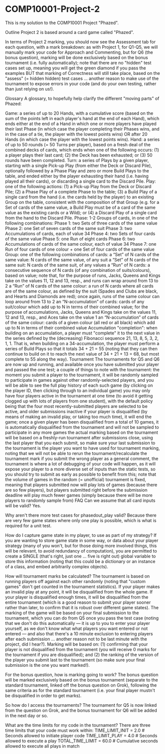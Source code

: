 # COMP10001-Project-2

This is my solution to the COMP10001 Project "Phazed".

Outline
Project 2 is based around a card game called "Phazed".

In terms of Project 2 marking, you should now see the Assessment tab for each question, with a mark breakdown: as with Project 1, for Q1-Q5, we will manually mark your code for Approach and Commenting, but for Q6 (the bonus question), marking will be done exclusively based on the bonus tournament (i.e. fully automatically); note that there are no "hidden" test cases set up, meaning you will get the green diamond if you pass the examples BUT that marking of Correctness will still take place, based on the "assess" (= hidden hidden) test cases ... another reason to make use of the tournament to expose errors in your code (and do your own testing, rather than just relying on us!).

Glossary
A glossary, to hopefully help clarify the different "moving parts" of Phazed:

Game: a series of up to 20 Hands, with a cumulative score (based on the sum of the points left in each player's hand at the end of each Hand), which ends either at the end of a Hand in which one or more players have played their last Phase (in which case the player completing their Phases wins, and in the case of a tie, the player with the lowest points wins) OR after 20 Hands (in which case the player with the lowest points wins).
Hand: a series of up to 50 rounds (= 50 Turns per player), based on a fresh deal of the combined decks of cards, which ends when one of the following occurs: (1) a player plays their last card; (2) the Deck has been exhausted; or (3) 50 rounds have been completed.
Turn: a series of Plays by a given player, starting with a single Pick-up Play (from either the Deck or Discard Pile), optionally followed by a Phase Play and zero or more Build Plays to the table, and ended either by the player exhausting their hand (i.e. having played all their cards), or discarding a single card to the Discard Pile.
Play: one of the following actions: (1) a Pick-up Play from the Deck or Discard Pile; (2) a Phase Play of a complete Phase to the table; (3) a Build Play of a single card from the hand (i.e. the cards held by the player) to an existing Group on the table, consistent with the composition of that Group (e.g. for a Set of cards of the same value, a Build Play must be of a card of the same value as the existing cards or a Wild); or (4) a Discard Play of a single card from the hand to the Discard Pile.
Phase: 1-2 Groups of cards, in one of the following combinations:
Phase 1: two Sets of three cards of the same value
Phase 2: one Set of seven cards of the same suit
Phase 3: two Accumulations of cards, each of value 34
Phase 4: two Sets of four cards of the same value
Phase 5: one Run of eight cards
Phase 6: two Accumulations of cards of the same colour, each of value 34
Phase 7: one Run of four cards of one colour + one Set of four cards of the same value
Group: one of the following combinations of cards:
a “Set” of N cards of the same value: N cards of the same value, of any suit
a “Set” of N cards of the same suit: N cards of the same suit, of any values
a “Run” of N cards: a consecutive sequence of N cards (of any combination of suits/colours), based on value; note that, for the purpose of runs, Jacks, Queens and Kings take on the values 11, 12 and 13, resp., and runs can wrap around from 13 to 2
a “Run” of N cards of the same colour: a run of N cards where all cards are of the same colour, as defined by the suit (Spades and Clubs are black, and Hearts and Diamonds are red); once again, runs of the same colour can loop around from 13 to 2
an “N-accumulation” of cards: cards of any suit/colour which add up to N in terms of their combined value; for the purpose of accumulations, Jacks, Queens and Kings take on the values 11, 12 and 13, resp., and Aces take on the value 1
an “N-accumulation” of cards of the same colour: cards of a given colour (all red or all black) which add up to N in terms of their combined value
Accumulation "completion": when building on an accumulation, a player must "complete" it to the next value in the series defined by the (decreasing) Fibonacci sequence 21, 13, 8, 5, 3, 2, 1, 1. That is, when building on a 34-accumulation, the player must perform a series of Build Plays so that it totals 34 + 21 = 55 (noting that they can then continue to build on it to reach the next value of 34 + 21 + 13 = 68, but most complete to 55 along the way).
Tournament
The tournaments for Q5 and Q6 are now up and running, and available once you have submitted your player and passed the one test; a couple of things to note with the tournament:
the moment you submit a player to the tournament, it will be randomly sampled to participate in games against other randomly-selected players, and you will be able to see the full play history of each such game (by clicking on the player ID, then clicking through to an individual game)
you may only have four players active in the tournament at one time (to avoid it getting clogged up with lots of players from one student), with the default policy being that the four most recently-submitted players are selected to be active, and older submissions inactive
if your player is disqualified (by means of making an invalid play, or taking too much time), it will end the game; once a given player has been disqualified from a total of 10 games, it is automatically disqualified from the tournament and will not be sampled to participate in any more games
the actual marking based on the tournament will be based on a freshly-run tournament after submissions close, using the last player that you each submit, so make sure your last submission to the tournament is the player you want to have used for tournament marking, noting that we will not be able to rerun the tournament/recalculate the tournament mark if you submit the wrong player
as a general comment, the tournament is where a lot of debugging of your code will happen, as it will expose your player to a more diverse set of inputs than the static tests, so you should try to submit as early as possible to benefit from this; note that the volume of games in the random (= unofficial) tournament is fixed, meaning that players submitted now will play lots of games (because there are so few players), but players submitted right before the submission deadline will play much fewer games (simply because there will be more players to randomly sample from)
FAQ
Can we assume that all card inputs will be valid?
Yes.

Why aren't there more test cases for phasedout_play valid?
Because there are very few game states where only one play is possible, which is what is required for a unit test.

How do I capture game state in my player, to use as part of my strategy?
If you are wanting to store game state in some way, or data about your player strategy (many of you won't, but for those doing more involved things, this will be relevant, to avoid redundancy of computation), you are permitted to create a SINGLE (that's right, just one ... five is right out) global variable to store this information (noting that this could be a dictionary or an instance of a class, and embed arbitrarily complex objects).

How will tournament marks be calculated?
The tournament is based on running players off against each other randomly (noting that "custom games" don't get counted in the tournament statistics). If your player makes an invalid play at any point, it will be disqualified from the whole game. If your player is disqualified enough times, it will be disqualified from the entire tournament (which is a good reason to submit your player sooner rather than later, to confirm that it is robust over different game states). The marking of the game will be based on your final submission to the tournament, which you can do from Q5 once you pass the test case (noting that we don't do this automatically — it is up to you to enter your player yourself, as we don't know what what players you want entered or not entered — and also that there's a 10 minute exclusion to entering players after each submission ... another reason not to be last minute with the project, did I hear?). Marking will be based on: (1) confirming that your player is not disqualified from the tournament (you will receive 0 marks for the tournament if you are disqualified); and (2) the ranking of the version of the player you submit last to the tournament (so make sure your final submission is the one you want marked!).

For the bonus question, how is marking going to work?
The bonus question will be marked exclusively based on the bonus tournament (separate to the standard tournament, linked off the bonus question on Grok), following the same criteria as for the standard tournament (i.e. your final player mustn't be disqualified in order to get marks).

So how do I access the tournaments?
The tournament for Q5 is now linked from the question on Grok, and the bonus tournament for Q6 will be added in the next day or so.

What are the time limits for my code in the tournament?
There are three time limits that your code must work within:
TIME_LIMIT_INIT = 2.0 # Seconds allowed to initiate player code
TIME_LIMIT_PLAY = 4.0 # Seconds allowed to execute a play
TOTAL_TIME_LIMIT = 60.0 # Cumulative seconds allowed to execute all plays in match
